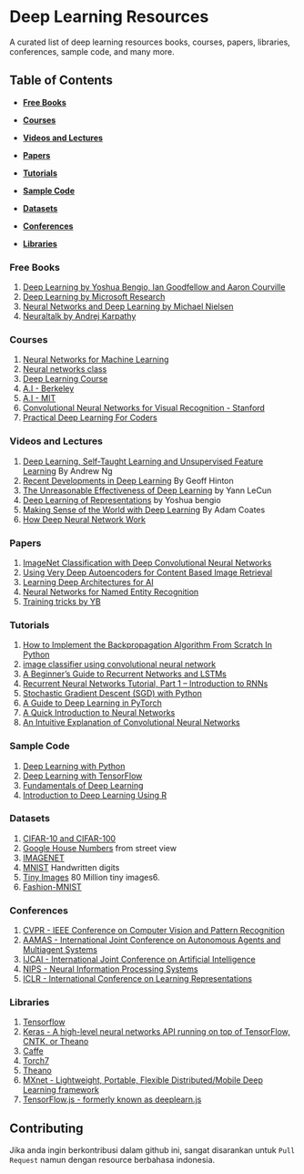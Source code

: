 # Deep Learning Resources
A curated list of deep learning resources books, courses, papers, libraries, conferences, sample code, and many more.

## Table of Contents
* **[Free Books](#free-books)**

* **[Courses](#courses)**

* **[Videos and Lectures](#videos-and-lectures)**

* **[Papers](#papers)**

* **[Tutorials](#tutorials)**

* **[Sample Code](#sample-code)**

* **[Datasets](#datasets)**

* **[Conferences](#conferences)**

* **[Libraries](#libraries)**

### Free Books
1.  [Deep Learning by Yoshua Bengio, Ian Goodfellow and Aaron Courville](http://www.deeplearningbook.org/)
2.  [Deep Learning by Microsoft Research](http://research.microsoft.com/pubs/209355/DeepLearning-NowPublishing-Vol7-SIG-039.pdf)
3.  [Neural Networks and Deep Learning by  Michael Nielsen](http://neuralnetworksanddeeplearning.com/)
4.	[Neuraltalk by Andrej Karpathy](https://github.com/karpathy/neuraltalk)

### Courses
1.	[Neural Networks for Machine Learning](https://class.coursera.org/neuralnets-2012-001)
2.	[Neural networks class](https://www.youtube.com/playlist?list=PL6Xpj9I5qXYEcOhn7TqghAJ6NAPrNmUBH)
3.  [Deep Learning Course](http://cilvr.cs.nyu.edu/doku.php?id=deeplearning:slides:start)
4.  [A.I - Berkeley](https://courses.edx.org/courses/BerkeleyX/CS188x_1/1T2013/courseware/)
5.  [A.I - MIT](http://ocw.mit.edu/courses/electrical-engineering-and-computer-science/6-034-artificial-intelligence-fall-2010/lecture-videos/)
6.  [Convolutional Neural Networks for Visual Recognition - Stanford](http://vision.stanford.edu/teaching/cs231n/syllabus.html)
7.  [Practical Deep Learning For Coders](http://course.fast.ai/)

### Videos and Lectures
1.  [Deep Learning, Self-Taught Learning and Unsupervised Feature Learning](https://www.youtube.com/watch?v=n1ViNeWhC24) By Andrew Ng
2.  [Recent Developments in Deep Learning](https://www.youtube.com/watch?v=vShMxxqtDDs&amp;index=3&amp;list=PL78U8qQHXgrhP9aZraxTT5-X1RccTcUYT) By Geoff Hinton
3.  [The Unreasonable Effectiveness of Deep Learning](https://www.youtube.com/watch?v=sc-KbuZqGkI) by Yann LeCun
4.  [Deep Learning of Representations](https://www.youtube.com/watch?v=4xsVFLnHC_0) by Yoshua bengio
5.  [Making Sense of the World with Deep Learning](http://vimeo.com/80821560) By Adam Coates 
6.	[How Deep Neural Network Work](https://www.youtube.com/watch?v=ILsA4nyG7I0&t=68s)

### Papers
1.  [ImageNet Classification with Deep Convolutional Neural Networks](http://papers.nips.cc/paper/4824-imagenet-classification-with-deep-convolutional-neural-networks.pdf)
2.  [Using Very Deep Autoencoders for Content Based Image Retrieval](http://www.cs.toronto.edu/~hinton/absps/esann-deep-final.pdf)
3.  [Learning Deep Architectures for AI](http://www.iro.umontreal.ca/~lisa/pointeurs/TR1312.pdf)
4.  [Neural Networks for Named Entity Recognition](http://nlp.stanford.edu/~socherr/pa4_ner.pdf)
5.	[Training tricks by YB](http://www.iro.umontreal.ca/~bengioy/papers/YB-tricks.pdf)

### Tutorials
1.	[How to Implement the Backpropagation Algorithm From Scratch In Python](https://machinelearningmastery.com/implement-backpropagation-algorithm-scratch-python/)
2.	[image classifier using convolutional neural network](http://cv-tricks.com/tensorflow-tutorial/training-convolutional-neural-network-for-image-classification/)
3.	[A Beginner’s Guide to Recurrent Networks and LSTMs](https://deeplearning4j.org/lstm.html)
4.	[Recurrent Neural Networks Tutorial, Part 1 – Introduction to RNNs](http://www.wildml.com/2015/09/recurrent-neural-networks-tutorial-part-1-introduction-to-rnns/)
5.	[Stochastic Gradient Descent (SGD) with Python](https://www.pyimagesearch.com/2016/10/17/stochastic-gradient-descent-sgd-with-python/)
6.	[A Guide to Deep Learning in PyTorch](http://belajar.machinelearning.id/panduan/pytorch/)
7.	[A Quick Introduction to Neural Networks](https://ujjwalkarn.me/2016/08/09/quick-intro-neural-networks/)
8.	[An Intuitive Explanation of Convolutional Neural Networks](https://ujjwalkarn.me/2016/08/11/intuitive-explanation-convnets/)

### Sample Code
1. [Deep Learning with Python](https://github.com/Apress/deep-learning-w-python)
2. [Deep Learning with TensorFlow](https://github.com/PacktPublishing/Deep-Learning-with-TensorFlow)
3. [Fundamentals of Deep Learning](https://github.com/darksigma/Fundamentals-of-Deep-Learning-Book)
4. [Introduction to Deep Learning Using R](https://github.com/Apress/intro-to-deep-learning-using-r)

### Datasets
1.  [CIFAR-10 and CIFAR-100](http://www.cs.toronto.edu/~kriz/cifar.html)
2.  [Google House Numbers](http://ufldl.stanford.edu/housenumbers/) from street view
3.  [IMAGENET](http://www.image-net.org/)
4.  [MNIST](http://yann.lecun.com/exdb/mnist/) Handwritten digits
5.  [Tiny Images](http://groups.csail.mit.edu/vision/TinyImages/) 80 Million tiny images6.
6.  [Fashion-MNIST](https://github.com/zalandoresearch/fashion-mnist) 

### Conferences
1. [CVPR - IEEE Conference on Computer Vision and Pattern Recognition](http://cvpr2018.thecvf.com)
2. [AAMAS - International Joint Conference on Autonomous Agents and Multiagent Systems](http://celweb.vuse.vanderbilt.edu/aamas18/)
3. [IJCAI - 	International Joint Conference on Artificial Intelligence](https://www.ijcai-18.org/)
4. [NIPS - Neural Information Processing Systems](https://nips.cc/Conferences/2018)
5. [ICLR - International Conference on Learning Representations](https://iclr.cc/)

### Libraries
1.	[Tensorflow](https://www.tensorflow.org/)
21.	[Keras - A high-level neural networks API running on top of TensorFlow, CNTK, or Theano](http://keras.io)
1.  [Caffe](http://caffe.berkeleyvision.org/)  
2.  [Torch7](http://torch.ch/)
3.  [Theano](http://deeplearning.net/software/theano/)
32.	[MXnet - Lightweight, Portable, Flexible Distributed/Mobile Deep Learning framework](https://github.com/dmlc/mxnet/)
49.	[TensorFlow.js - formerly known as deeplearn.js](https://github.com/tensorflow/tfjs-core)

## Contributing
Jika anda ingin berkontribusi dalam github ini, sangat disarankan untuk `Pull Request` namun dengan resource berbahasa indonesia.